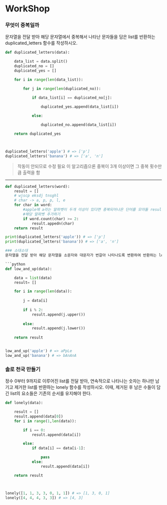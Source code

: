 # WorkShop


### 무엇이 중복일까
문자열을 전달 받아 해당 문자열에서 중복해서 나타난 문자들을 담은 list를 반환하는 duplicated_letters 함수를 작성하시오.

```python
def duplicated_letters(data):

    data_list = data.split()
    duplicated_no = []
    duplicated_yes = []

    for i in range(len(data_list)):

        for j in range(len(duplicated_no)):

            if data_list[i] == duplicated_no[j]:

                duplicated_yes.append(data_list[i])
            
            else:

                duplicated_no.append(data_list[i])

    return duplicated_yes



duplicated_letters('apple') # => ['p']
duplicated_letters('banana') # => ['a', 'n']
```

> 작동이 안되므로 수정 필요
> 이 알고리즘으론 중복이 3개 이상이면 그 중복 횟수만큼 출력을 함

-----
```python
def duplicated_letters(word):
    result = []
    # wjscp eksdj tnsghl
    # char -> a, p, p, l, e
    for char in word:
        #apple에 a라는 알파벳이 두개 이상이 있다면 중복되어나온 단어를 모아둘 result에
        #해당 알파벳 추가하기
        if word.count(char) >= 2:
            result.appedn(char)
    return result

print(duplicated_letters('apple')) # => ['p']
print(duplicated_letters('banana')) # => ['a', 'n']

### 소대소대
문자열을 전달 받아 해당 문자열을 소문자와 대문자가 번갈아 나타나도록 변환하여 반환하는 low_and_up 함수를 작성하시오. 이때, 전달 받는 문자열은 알파벳으로만 구성된다.

```python
def low_and_up(data):

    data = list(data)
    result= []

    for i in range(len(data)):
        
        j = data[i]
        
        if i % 2:
            result.append(j.upper())
            
        else:
            result.append(j.lower())
    
    return result


low_and_up('apple') # => aPpLe
low_and_up('banana') # => bAnAnA
```









### 솔로 천국 만들기
정수 0부터 9까지로 이루어진 list를 전달 받아, 연속적으로 나타나는 숫자는 하나만 남 기고 제거한 list를 반환하는 lonely 함수를 작성하시오. 이때, 제거된 후 남은 수들이 담긴 list의 요소들은 기존의 순서를 유지해야 한다.

```python
def lonely(data):

    result = []
    result.append(data[0])
    for i in range(1,len(data)):

        if i == 0:
            result.append(data[i])

        else:
            if data[i] == data[i-1]:

                pass
            else:
                result.append(data[i])

    return result



lonely([1, 1, 3, 3, 0, 1, 1]) # => [1, 3, 0, 1]
lonely([4, 4, 4, 3, 3]) # => [4, 3]
```